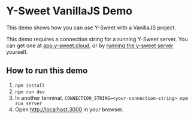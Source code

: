 # Y-Sweet VanillaJS Demo

This demo shows how you can use Y-Sweet with a VanillaJS project.

This demo requires a connection string for a running Y-Sweet server. You can get one at [app.y-sweet.cloud](https://app.y-sweet.cloud), or by [running the y-sweet server](https://github.com/drifting-in-space/y-sweet/blob/main/docs/running.md) yourself.

## How to run this demo

1. `npm install`
2. `npm run dev`
3. In another terminal, `CONNECTION_STRING=<your-connection-string> npm run server`
4. Open [http://localhost:3000](http://localhost:3000) in your browser.
